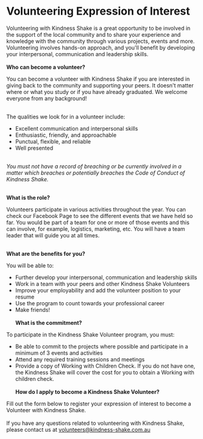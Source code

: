 &nbsp;  
&nbsp;  
# Volunteering Expression of Interest

Volunteering with Kindness Shake is a great opportunity to be involved in the support of the local community and to share your experience and knowledge with the community through various projects, events and more. Volunteering involves hands-on approach, and you&#39;ll benefit by developing your interpersonal, communication and leadership skills.
&nbsp;  
&nbsp;  
**Who can become a volunteer?**

You can become a volunteer with Kindness Shake if you are interested in giving back to the community and supporting your peers. It doesn&#39;t matter where or what you study or if you have already graduated. We welcome everyone from any background!
&nbsp;  
&nbsp;  

The qualities we look for in a volunteer include:

- Excellent communication and interpersonal skills
- Enthusiastic, friendly, and approachable
- Punctual, flexible, and reliable
- Well presented
&nbsp;  
&nbsp;  

_You must not have a record of breaching or be currently involved in a matter which breaches or potentially breaches the Code of Conduct of Kindness Shake._
&nbsp;  
&nbsp;  

**What is the role?**

Volunteers participate in various activities throughout the year. You can check our Facebook Page to see the different events that we have held so far. You would be part of a team for one or more of those events and this can involve, for example, logistics, marketing, etc. You will have a team leader that will guide you at all times.
&nbsp;  
&nbsp;  

**What are the benefits for you?**

You will be able to:

- Further develop your interpersonal, communication and leadership skills
- Work in a team with your peers and other Kindness Shake Volunteers
- Improve your employability and add the volunteer position to your resume
- Use the program to count towards your professional career
- Make friends!
&nbsp;  
&nbsp;  
**What is the commitment?**

To participate in the Kindness Shake Volunteer program, you must:

- Be able to commit to the projects where possible and participate in a minimum of 3 events and activities
- Attend any required training sessions and meetings
- Provide a copy of Working with Children Check. If you do not have one, the Kindness Shake will cover the cost for you to obtain a Working with children check.
&nbsp;  
&nbsp;  
**How do I apply to become a Kindness Shake Volunteer?**

Fill out the form below to register your expression of interest to become a Volunteer with Kindness Shake.
&nbsp;  
&nbsp;  
If you have any questions related to volunteering with Kindness Shake,
&nbsp;  
please contact us at
[volunteers@kindness-shake.com.au](mailto:volunteers@kindness-shake.com.au)
 